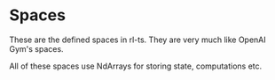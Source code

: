 # Spaces

These are the defined spaces in rl-ts. They are very much like OpenAI Gym's spaces.

All of these spaces use NdArrays for storing state, computations etc.
